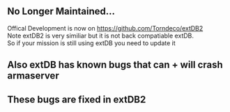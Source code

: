 ## No Longer Maintained...  
Offical Development is now on https://github.com/Torndeco/extDB2  
Note extDB2 is very similiar but it is not back compatiable extDB.  
So if your mission is still using extDB you need to update it  


## Also extDB has known bugs that can + will crash armaserver  
## These bugs are fixed in extDB2  
